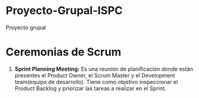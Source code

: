 # Proyecto-Grupal-ISPC
Proyecto grupal
# Ceremonias de Scrum
1. **Sprint Planning Meeting:** Es una reunión de planificación donde están presentes el Product Owner, el Scrum Master y el Development team(equipo de desarrollo). Tiene como objetivo inspeccionar el Product Backlog y priorizar las tareas a realizar en el Sprint.
